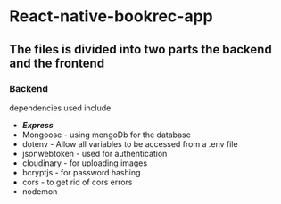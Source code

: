 # React-native-bookrec-app

## The files is divided into two parts the backend and the frontend
### Backend
dependencies used include

- __*Express*__
- Mongoose - using mongoDb for the database 
- dotenv - Allow all variables to be accessed from a .env file
- jsonwebtoken - used for authentication
- cloudinary - for uploading images
- bcryptjs - for password hashing
- cors - to get rid of cors errors
- nodemon 